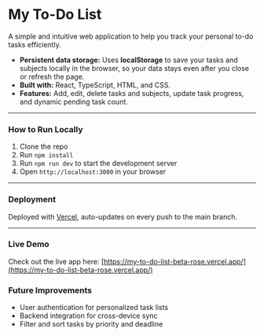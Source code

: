 # My To-Do List

A simple and intuitive web application to help you track your personal to-do tasks efficiently.

- **Persistent data storage:** Uses **localStorage** to save your tasks and subjects locally in the browser, so your data stays even after you close or refresh the page.
- **Built with:** React, TypeScript, HTML, and CSS.
- **Features:** Add, edit, delete tasks and subjects, update task progress, and dynamic pending task count.

---

### How to Run Locally

1. Clone the repo  
2. Run `npm install`  
3. Run `npm run dev` to start the development server  
4. Open `http://localhost:3000` in your browser

---

### Deployment

Deployed with [Vercel](https://vercel.com), auto-updates on every push to the main branch.

---

### Live Demo

Check out the live app here: [https://my-to-do-list-beta-rose.vercel.app/](https://my-to-do-list-beta-rose.vercel.app/)

### Future Improvements

- User authentication for personalized task lists  
- Backend integration for cross-device sync  
- Filter and sort tasks by priority and deadline
